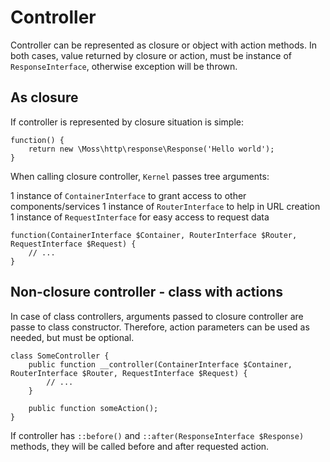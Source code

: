 # Controller

Controller can be represented as closure or object with action methods.
In both cases, value returned by closure or action, must be instance of `ResponseInterface`, otherwise exception will be thrown.

## As closure

If controller is represented by closure situation is simple:

	function() {
		return new \Moss\http\response\Response('Hello world');
	}

When calling closure controller, `Kernel` passes tree arguments:

 1 instance of `ContainerInterface` to grant access to other components/services
 1 instance of `RouterInterface` to help in URL creation
 1 instance of `RequestInterface` for easy access to request data

	function(ContainerInterface $Container, RouterInterface $Router, RequestInterface $Request) {
		// ...
	}

## Non-closure controller - class with actions

In case of class controllers, arguments passed to closure controller are passe to class constructor.
Therefore, action parameters can be used as needed, but must be optional.

	class SomeController {
		public function __controller(ContainerInterface $Container, RouterInterface $Router, RequestInterface $Request) {
			// ...
		}

		public function someAction();
	}

If controller has `::before()` and `::after(ResponseInterface $Response)` methods, they will be called before and after requested action.